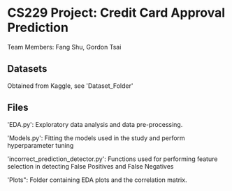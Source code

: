 # CS229 Project: Credit Card Approval Prediction
Team Members: 
Fang Shu, 
Gordon Tsai

## Datasets
Obtained from Kaggle, see 'Dataset_Folder'

## Files
'EDA.py': Exploratory data analysis and data pre-processing.

'Models.py': Fitting the models used in the study and perform hyperparameter tuning

'incorrect_prediction_detector.py': Functions used for performing feature selection in detecting False Positives and False Negatives

'Plots": Folder containing EDA plots and the correlation matrix.
